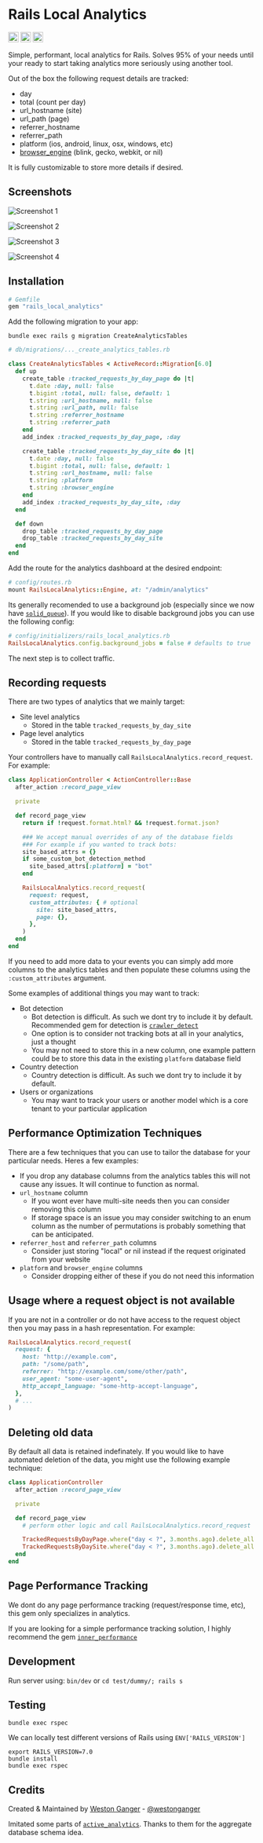# Rails Local Analytics

<a href="https://badge.fury.io/rb/rails_local_analytics" target="_blank"><img height="21" style='border:0px;height:21px;' border='0' src="https://badge.fury.io/rb/rails_local_analytics.svg" alt="Gem Version"></a>
<a href='https://github.com/westonganger/rails_local_analytics/actions' target='_blank'><img src="https://github.com/westonganger/rails_local_analytics/actions/workflows/test.yml/badge.svg?branch=master" style="max-width:100%;" height='21' style='border:0px;height:21px;' border='0' alt="CI Status"></a>
<a href='https://rubygems.org/gems/rails_local_analytics' target='_blank'><img height='21' style='border:0px;height:21px;' src='https://img.shields.io/gem/dt/rails_local_analytics?color=brightgreen&label=Rubygems%20Downloads' border='0' alt='RubyGems Downloads' /></a>

Simple, performant, local analytics for Rails. Solves 95% of your needs until your ready to start taking analytics more seriously using another tool.

Out of the box the following request details are tracked:

- day
- total (count per day)
- url_hostname (site)
- url_path (page)
- referrer_hostname
- referrer_path
- platform (ios, android, linux, osx, windows, etc)
- [browser_engine](https://en.wikipedia.org/wiki/Comparison_of_browser_engines) (blink, gecko, webkit, or nil)

It is fully customizable to store more details if desired.

## Screenshots

![Screenshot 1](/screenshot_1.png)

![Screenshot 2](/screenshot_2.png)

![Screenshot 3](/screenshot_3.png)

![Screenshot 4](/screenshot_4.png)

## Installation

```ruby
# Gemfile
gem "rails_local_analytics"
```

Add the following migration to your app:

```
bundle exec rails g migration CreateAnalyticsTables
```

```ruby
# db/migrations/..._create_analytics_tables.rb

class CreateAnalyticsTables < ActiveRecord::Migration[6.0]
  def up
    create_table :tracked_requests_by_day_page do |t|
      t.date :day, null: false
      t.bigint :total, null: false, default: 1
      t.string :url_hostname, null: false
      t.string :url_path, null: false
      t.string :referrer_hostname
      t.string :referrer_path
    end
    add_index :tracked_requests_by_day_page, :day

    create_table :tracked_requests_by_day_site do |t|
      t.date :day, null: false
      t.bigint :total, null: false, default: 1
      t.string :url_hostname, null: false
      t.string :platform
      t.string :browser_engine
    end
    add_index :tracked_requests_by_day_site, :day
  end

  def down
    drop_table :tracked_requests_by_day_page
    drop_table :tracked_requests_by_day_site
  end
end
```

Add the route for the analytics dashboard at the desired endpoint:

```ruby
# config/routes.rb
mount RailsLocalAnalytics::Engine, at: "/admin/analytics"
```

Its generally recomended to use a background job (especially since we now have [`solid_queue`](https://github.com/rails/solid_queue/)). If you would like to disable background jobs you can use the following config:

```ruby
# config/initializers/rails_local_analytics.rb
RailsLocalAnalytics.config.background_jobs = false # defaults to true
```

The next step is to collect traffic.

## Recording requests

There are two types of analytics that we mainly target:

- Site level analytics
  * Stored in the table `tracked_requests_by_day_site`
- Page level analytics
  * Stored in the table `tracked_requests_by_day_page`

Your controllers have to manually call `RailsLocalAnalytics.record_request`. For example:

```ruby
class ApplicationController < ActionController::Base
  after_action :record_page_view

  private

  def record_page_view
    return if !request.format.html? && !request.format.json?

    ### We accept manual overrides of any of the database fields
    ### For example if you wanted to track bots:
    site_based_attrs = {}
    if some_custom_bot_detection_method
      site_based_attrs[:platform] = "bot"
    end

    RailsLocalAnalytics.record_request(
      request: request,
      custom_attributes: { # optional
        site: site_based_attrs,
        page: {},
      },
    )
  end
end
```

If you need to add more data to your events you can simply add more columns to the analytics tables and then populate these columns using the `:custom_attributes` argument.

Some examples of additional things you may want to track:

- Bot detection
  * Bot detection is difficult. As such we dont try to include it by default. Recommended gem for detection is [`crawler_detect`](https://github.com/loadkpi/crawler_detect)
  * One option is to consider not tracking bots at all in your analytics, just a thought
  * You may not need to store this in a new column, one example pattern could be to store this data in the existing `platform` database field
- Country detection
  * Country detection is difficult. As such we dont try to include it by default.
- Users or organizations
  * You may want to track your users or another model which is a core tenant to your particular application


## Performance Optimization Techniques

There are a few techniques that you can use to tailor the database for your particular needs. Heres a few examples:

- If you drop any database columns from the analytics tables this will not cause any issues. It will continue to function as normal.
- `url_hostname` column
  * If you wont ever have multi-site needs then you can consider removing this column
  * If storage space is an issue you may consider switching to an enum column as the number of permutations is probably something that can be anticipated.
- `referrer_host` and `referrer_path` columns
  *  Consider just storing "local" or nil instead if the request originated from your website
- `platform` and `browser_engine` columns
  * Consider dropping either of these if you do not need this information

## Usage where a request object is not available

If you are not in a controller or do not have access to the request object then you may pass in a hash representation. For example:

```ruby
RailsLocalAnalytics.record_request(
  request: {
    host: "http://example.com",
    path: "/some/path",
    referrer: "http://example.com/some/other/path",
    user_agent: "some-user-agent",
    http_accept_language: "some-http-accept-language",
  },
  # ...
)
```

## Deleting old data

By default all data is retained indefinately. If you would like to have automated deletion of the data, you might use the following example technique:

```ruby
class ApplicationController
  after_action :record_page_view

  private

  def record_page_view
    # perform other logic and call RailsLocalAnalytics.record_request

    TrackedRequestsByDayPage.where("day < ?", 3.months.ago).delete_all
    TrackedRequestsByDaySite.where("day < ?", 3.months.ago).delete_all
  end
end
```

## Page Performance Tracking

We dont do any page performance tracking (request/response time, etc), this gem only specializes in analytics.

If you are looking for a simple performance tracking solution, I highly recommend the gem [`inner_performance`](https://github.com/mbajur/inner_performance)

## Development

Run server using: `bin/dev` or `cd test/dummy/; rails s`

## Testing

```
bundle exec rspec
```

We can locally test different versions of Rails using `ENV['RAILS_VERSION']`

```
export RAILS_VERSION=7.0
bundle install
bundle exec rspec
```

## Credits

Created & Maintained by [Weston Ganger](https://westonganger.com) - [@westonganger](https://github.com/westonganger)

Imitated some parts of [`active_analytics`](https://github.com/BaseSecrete/active_analytics). Thanks to them for the aggregate database schema idea.
